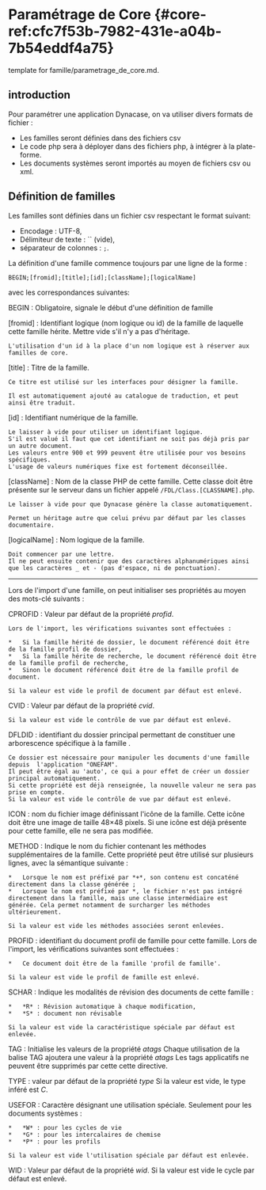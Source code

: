 # Paramétrage de Core {#core-ref:cfc7f53b-7982-431e-a04b-7b54eddf4a75}
 
<span class="fixme template"> template for famille/parametrage_de_core.md.</span>

## introduction

Pour paramétrer une application Dynacase, on va utiliser divers formats de fichier :

*   Les familles seront définies dans des fichiers csv
*   Le code php sera à déployer dans des fichiers php, à intégrer à la plate-forme.
*   Les documents systèmes seront importés au moyen de fichiers csv ou xml.

## Définition de familles

Les familles sont définies dans un fichier csv respectant le format suivant:

*   Encodage : UTF-8,
*   Délimiteur de texte : `` (vide),
*   séparateur de colonnes : `;`.

La définition d'une famille commence toujours par une ligne de la forme :

    BEGIN;[fromid];[title];[id];[className];[logicalName]

avec les correspondances suivantes:

BEGIN
:   Obligatoire, signale le début d'une définition de famille

[fromid]
:   Identifiant logique (nom logique ou id) de la famille de laquelle cette famille hérite.
    Mettre vide s'il n'y a pas d'héritage.

    L'utilisation d'un id à la place d'un nom logique est à réserver aux familles de core.

[title]
:   Titre de la famille.

    Ce titre est utilisé sur les interfaces pour désigner la famille.

    Il est automatiquement ajouté au catalogue de traduction, et peut ainsi être traduit.

[id]
:   Identifiant numérique de la famille.

    Le laisser à vide pour utiliser un identifiant logique.
    S'il est valué il faut que cet identifiant ne soit pas déjà pris par un autre document.
    Les valeurs entre 900 et 999 peuvent être utilisée pour vos besoins spécifiques.
    L'usage de valeurs numériques fixe est fortement déconseillée.

[className]
:   Nom de la classe PHP de cette famille. Cette classe doit être présente sur le serveur dans un fichier appelé `/FDL/Class.[CLASSNAME].php`.

    Le laisser à vide pour que Dynacase génère la classe automatiquement.

    Permet un héritage autre que celui prévu par défaut par les classes documentaire.

[logicalName]
:   Nom logique de la famille.

    Doit commencer par une lettre.
    Il ne peut ensuite contenir que des caractères alphanumériques ainsi que les caractères _ et - (pas d'espace, ni de ponctuation).

---

Lors de l'import d'une famille, on peut initialiser ses propriétés au moyen des mots-clé suivants :

CPROFID
:   Valeur par défaut de la propriété *profid*.

    Lors de l'import, les vérifications suivantes sont effectuées :

    *   Si la famille hérité de dossier, le document référencé doit être de la famille profil de dossier,
    *   Si la famille hérite de recherche, le document référencé doit être de la famille profil de recherche,
    *   Sinon le document référencé doit être de la famille profil de document.

    Si la valeur est vide le profil de document par défaut est enlevé.

CVID
:   Valeur par défaut de la propriété *cvid*.

    Si la valeur est vide le contrôle de vue par défaut est enlevé.

DFLDID
:   identifiant du dossier principal permettant de constituer une arborescence spécifique à la famille .

    Ce dossier est nécessaire pour manipuler les documents d'une famille depuis  l'application "ONEFAM".
    Il peut être égal au 'auto', ce qui a pour effet de créer un dossier principal automatiquement.
    Si cette propriété est déjà renseignée, la nouvelle valeur ne sera pas prise en compte.
    Si la valeur est vide le contrôle de vue par défaut est enlevé.

ICON
:   nom du fichier image définissant l'icône de la famille.
    Cette icône doit être une image de taille 48×48 pixels.
    Si une icône est déjà présente pour cette famille, elle ne sera pas modifiée.

METHOD
:   Indique le nom du fichier contenant les méthodes supplémentaires de la famille.
    Cette propriété peut être utilisé sur plusieurs lignes, avec la sémantique suivante :

    *   Lorsque le nom est préfixé par *+*, son contenu est concaténé directement dans la classe générée ;
    *   Lorsque le nom est préfixé par *, le fichier n'est pas intégré directement dans la famille, mais une classe intermédiaire est générée. Cela permet notamment de surcharger les méthodes ultérieurement.

    Si la valeur est vide les méthodes associées seront enlevées.

PROFID
:   identifiant du document profil de famille pour cette famille.
    Lors de l'import, les vérifications suivantes sont effectuées :

    *   Ce document doit être de la famille 'profil de famille'.

    Si la valeur est vide le profil de famille est enlevé.

SCHAR
:   Indique les modalités de révision des documents de cette famille :

    *   *R* : Révision automatique à chaque modification,
    *   *S* : document non révisable

    Si la valeur est vide la caractéristique spéciale par défaut est enlevée.

TAG
:   Initialise les valeurs de la propriété *atags*
    Chaque utilisation de la balise TAG ajoutera une valeur à la propriété *atags*
    Les tags applicatifs ne peuvent être supprimés par cette cette directive.

TYPE
:   valeur par défaut de la propriété *type*
    Si la valeur est vide, le type inféré est *C*.

USEFOR
:   Caractère désignant une utilisation spéciale. Seulement pour les documents systèmes :

    *   *W* : pour les cycles de vie
    *   *G* : pour les intercalaires de chemise
    *   *P* : pour les profils

    Si la valeur est vide l'utilisation spéciale par défaut est enlevée.

WID
:   Valeur par défaut de la propriété *wid*.
    Si la valeur est vide le cycle par défaut est enlevé.
